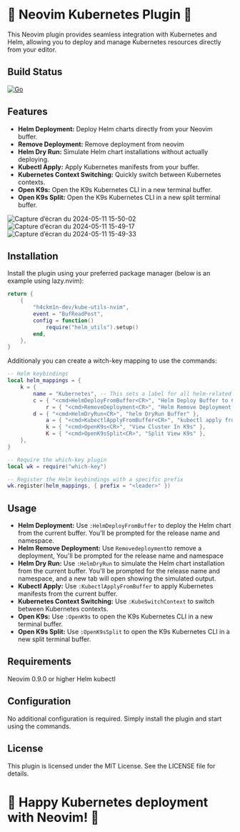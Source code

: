 # 🚀 Neovim Kubernetes Plugin 🚀

This Neovim plugin provides seamless integration with Kubernetes and Helm, allowing you to deploy and manage Kubernetes resources directly from your editor.

## Build Status
[![Go](https://github.com/h4ckm1n-dev/helm-utils-nvim/actions/workflows/lualint.yml/badge.svg)](https://github.com/h4ckm1n-dev/helm-utils-nvim/actions/workflows/lualint.yml)

## Features
- **Helm Deployment:** Deploy Helm charts directly from your Neovim buffer.
- **Remove Deployment:** Remove deployment from neovim
- **Helm Dry Run:** Simulate Helm chart installations without actually deploying.
- **Kubectl Apply:** Apply Kubernetes manifests from your buffer.
- **Kubernetes Context Switching:** Quickly switch between Kubernetes contexts.
- **Open K9s:** Open the K9s Kubernetes CLI in a new terminal buffer.
- **Open K9s Split:** Open the K9s Kubernetes CLI in a new split terminal buffer.

![Capture d’écran du 2024-05-11 15-50-02](https://github.com/h4ckm1n-dev/kube-utils-nvim/assets/97511408/c00eaf8c-f28b-444d-b62f-118b3ae0b354)
![Capture d’écran du 2024-05-11 15-49-17](https://github.com/h4ckm1n-dev/kube-utils-nvim/assets/97511408/79b0b267-45d4-4afb-84e7-3ba45caedd9b)
![Capture d’écran du 2024-05-11 15-49-33](https://github.com/h4ckm1n-dev/kube-utils-nvim/assets/97511408/9c6829fd-c79d-4a0e-9f3c-7fa60ec6a516)

## Installation
Install the plugin using your preferred package manager (below is an example using lazy.nvim):
```lua
return {
    {
        "h4ckm1n-dev/kube-utils-nvim",
        event = "BufReadPost",
        config = function()
            require("helm_utils").setup()
        end,
    },
}
```
Additionaly you can create a witch-key mapping to use the commands:
```lua
-- Helm keybindings
local helm_mappings = {
	k = {
		name = "Kubernetes", -- This sets a label for all helm-related keybindings
		c = { "<cmd>HelmDeployFromBuffer<CR>", "Helm Deploy Buffer to Context" },
    		r = { "<cmd>RemoveDeployment<CR>", "Helm Remove Deployment From Buffer" },
		d = { "<cmd>HelmDryRun<CR>", "helm DryRun Buffer" },
    		a = { "<cmd>KubectlApplyFromBuffer<CR>", "kubectl apply from buffer" },
    		k = { "<cmd>OpenK9s<CR>", "View Cluster In K9s" },
    		K = { "<cmd>OpenK9sSplit<CR>", "Split View K9s" }, 
	},
}

-- Require the which-key plugin
local wk = require("which-key")

-- Register the Helm keybindings with a specific prefix
wk.register(helm_mappings, { prefix = "<leader>" })
```

## Usage
- **Helm Deployment:** Use `:HelmDeployFromBuffer` to deploy the Helm chart from the current buffer. You'll be prompted for the release name and namespace.
- **Helm Remove Deployment:** Use `Removedeployment`to remove a deployment, You'll be prompted for the release name and namespace
- **Helm Dry Run:** Use `:HelmDryRun` to simulate the Helm chart installation from the current buffer. You'll be prompted for the release name and namespace, and a new tab will open showing the simulated output.
- **Kubectl Apply:** Use `:KubectlApplyFromBuffer` to apply Kubernetes manifests from the current buffer.
- **Kubernetes Context Switching:** Use `:KubeSwitchContext` to switch between Kubernetes contexts.
- **Open K9s:** Use `:OpenK9s` to open the K9s Kubernetes CLI in a new terminal buffer.
- **Open K9s Split:** Use `:OpenK9sSplit` to open the K9s Kubernetes CLI in a new split terminal buffer.

## Requirements
Neovim 0.9.0 or higher
Helm
kubectl

## Configuration
No additional configuration is required. Simply install the plugin and start using the commands.

## License
This plugin is licensed under the MIT License. See the LICENSE file for details.

# 🎉 Happy Kubernetes deployment with Neovim! 🎉
